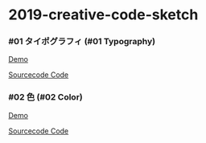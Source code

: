 # 2019-creative-code-sketch


### #01 タイポグラフィ (#01 Typography)
[Demo](https://kenjispecial.github.io/2019-creative-code-sketch/sketches/01-typography/)

[Sourcecode Code](https://github.com/kenjiSpecial/2019-creative-code-sketch/tree/master/src/01-typography)


### #02 色 (#02 Color)
[Demo](https://kenjispecial.github.io/2019-creative-code-sketch/sketches/02-color/)

[Sourcecode Code](https://github.com/kenjiSpecial/2019-creative-code-sketch/tree/master/src/02-color)
